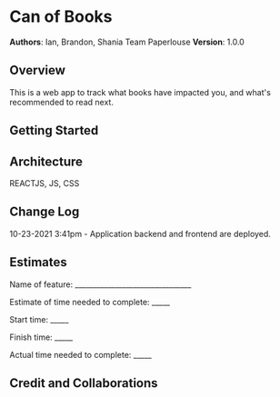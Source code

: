# Can of Books

**Authors**: Ian, Brandon, Shania
Team Paperlouse
**Version**: 1.0.0

## Overview

This is a web app to track what books have impacted you, and what's recommended to read next.

## Getting Started
<!-- What are the steps that a user must take in order to build this app on their own machine and get it running? -->

## Architecture

REACTJS, JS, CSS

## Change Log

10-23-2021 3:41pm - Application backend and frontend are deployed.

## Estimates

Name of feature: ________________________________

Estimate of time needed to complete: _____

Start time: _____

Finish time: _____

Actual time needed to complete: _____

## Credit and Collaborations
<!-- Give credit (and a link) to other people or resources that helped you build this application. -->
